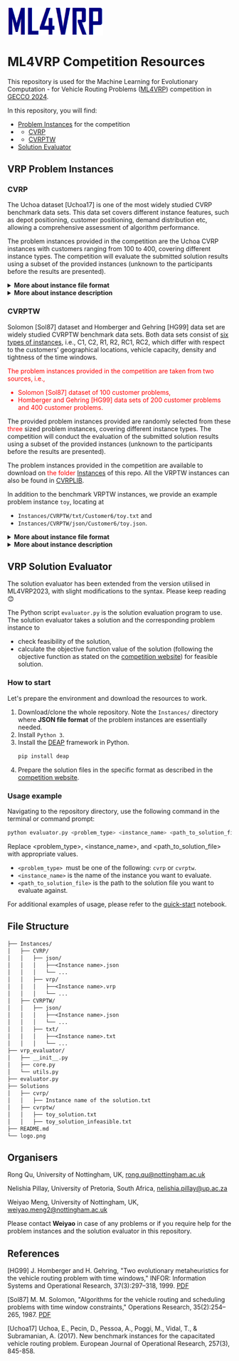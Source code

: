<img src="logo.png" alt="ML4VRP Logo" width="215">

# ML4VRP Competition Resources

This repository is used for the Machine Learning for Evolutionary Computation - for Vehicle Routing Problems ([ML4VRP](https://sites.google.com/view/ml4vrp)) competition in [GECCO 2024](https://gecco-2024.sigevo.org/Competitions#id_Machine%20Learning%20for%20Evolutionary%20Computation%20-%20Solving%20the%20Vehicle%20Routing%20Problems%20(ML4VRP)). 

<!--This competition aims to serve as a vehicle to bring together the latest developments of machine learning-assisted evolutionary computation for vehicle routing problems (VRPs). The focus of this competition is on solving VRP with Time Window constraints (VRPTW). 

Participants must submit descriptions of the developed algorithms and the produced solutions for the corresponding VRPTW instances. Submissions of the produced solutions for the corresponding VRPTW instances will be evaluated on randomly selected instances from the provided VRPTW instances with an evaluator. The most widely adapted evaluation function, i.e. to minimise the number of vehicles and total travel distance, is used to determine the best machine learning assisted evolutionary algorithms for solving VRPs. The algorithms which produced the best average fitness for solving VRPs will receive the highest score. -->

In this repository, you will find:
- [Problem Instances](#vrps) for the competition
- - [CVRP](#cvrp)
- - [CVRPTW](#cvrptw)
- [Solution Evaluator](#api)

## <a id='vrps'>VRP Problem Instances </a>
### <a id='cvrp'>CVRP </a>
The Uchoa dataset [Uchoa17] is one of the most widely studied CVRP benchmark data sets. This data set covers different instance features, such as depot positioning, customer positioning, demand distribution etc, allowing a comprehensive assessment of algorithm performance. 

The problem instances provided in the competition are the Uchoa CVRP instances with customers ranging from 100 to 400, covering different instance types. The competition will evaluate the submitted solution results using a subset of the provided instances (unknown to the participants before the results are presented).


<details>
<summary><strong>More about instance file format</strong></summary>

The CVRP problem data can be found under the `Instances/CVRP/vrp/` directory. The JSON files corresponding to the problem instances can be found under the `Instances/CVRP/json/` directory. 

Each `.vrp` file and json file is named with respect to its corresponding instance name, e.g.: the files corresponding to problem instance **X-n101-k25** is located at
- `Instances/CVRP/vrp/X-n101-k25.vrp` and 
- `Instances/CVRP/json/X-n101-k25.json`. 

</details>

<details>
<summary><strong>More about instance description</strong></summary>

See the paper [New benchmark instances for the capacitated vehicle routing problem](http://vrp.galgos.inf.puc-rio.br/index.php/en/new-instances) for the detailed instance description.

</details>



### <a id='cvrptw'>CVRPTW </a>
Solomon [Sol87] dataset and Homberger and Gehring [HG99] data set are widely studied CVRPTW benchmark data sets. Both data sets consist of [six types of instances](http://web.cba.neu.edu/~msolomon/problems.htm), i.e., C1, C2, R1, R2, RC1, RC2, which differ with respect to the customers’ geographical locations, vehicle capacity, density and tightness of the time windows. 

<span style="color:red">

The problem instances provided in the competition are taken from two sources, i.e., 
- Solomon [Sol87] dataset of 100 customer problems,
- Homberger and Gehring [HG99] data sets of 200 customer problems and 400 customer problems.

</span>

The provided problem instances provided are randomly selected from these <span style="color:red">three</span> sized problem instances, covering different instance types. The competition will conduct the evaluation of the submitted solution results using a subset of the provided instances (unknown to the participants before the results are presented). 

The problem instances provided in the competition are available to download on <span style="color:red">the folder [Instances](https://github.com/ML4VRP2023/ML4VRP2023/tree/main/Instances)</span> of this repo. All the VRPTW instances can also be found in [CVRPLIB](http://vrp.galgos.inf.puc-rio.br/index.php/en/). 

In addition to the benchmark VRPTW instances, we provide an example problem instance `toy`, locating at 
- `Instances/CVRPTW/txt/Customer6/toy.txt` and 
- `Instances/CVRPTW/json/Customer6/toy.json`. 

<details>
<summary><strong>More about instance file format</strong></summary>

The text files corresponding to the problem instances can be found under the `Instances/CVRPTW/txt/` directory. The JSON files corresponding to the problem instances can be found under the `Instances/CVRPTW/json/` directory. 

Each txt file and json file is named with respect to its corresponding instance name, e.g.: the files corresponding to problem instance **C102** is located at
- `Instances/CVRPTW/txt/C102.txt` and 
- `Instances/CVRPTW/json/C102.json`. 

</details>

<details>
<summary><strong>More about instance description</strong></summary>

See [Solomon's website](http://web.cba.neu.edu/~msolomon/problems.htm) for the detailed instance description.

</details>
 

<!--Below is a description of the format of the text file that defines each problem instance (assuming 100 customers).

```
<Instance name>
<empty line>
VEHICLE
NUMBER     CAPACITY
  K           Q
<empty line>
CUSTOMER
CUST NO.  XCOORD.   YCOORD.    DEMAND   READY TIME  DUE DATE   SERVICE TIME
<empty line>
    0       x0        y1         q0         e0          l0            s0
    1       x1        y2         q1         e1          l1            s1
  ...      ...       ...        ...        ...         ...           ...
  100     x100      y100       q100       e100        l100          s100
```
-->



## <a id='api'>VRP Solution Evaluator </a>
<!--extended from the version used in ML4VRP2023-->

The solution evaluator has been extended from the version utilised in ML4VRP2023, with slight modifications to the syntax. Please keep reading &#x1F60A;

The Python script `evaluator.py` is the solution evaluation program to use. The solution evaluator takes a solution and the corresponding problem instance to
- check feasibility of the solution,
- calculate the objective function value of the solution (following the objective function as stated on the [competition website](https://sites.google.com/view/ml4vrp#h.8tn33nmddfdh)) for feasible solution.

### How to start

Let's prepare the environment and download the resources to work.
1. Download/clone the whole repository. Note the `Instances/` directory where **JSON file format** of the problem instances are essentially needed.
2. Install `Python 3`.
3. Install the [DEAP](https://github.com/deap/deap) framework in Python.
   ```bash
   pip install deap
   ```
4. Prepare the solution files in the specific format as described in the [competition website](https://sites.google.com/view/ml4vrp#h.j2mwimqjm1ge).


### Usage example
Navigating to the repository directory, use the following command in the terminal or command prompt:
```sh
python evaluator.py <problem_type> <instance_name> <path_to_solution_file>
```
Replace <problem_type>, <instance_name>, and <path_to_solution_file> with appropriate values.
- `<problem_type> `must be one of the following: `cvrp` or `cvrptw`.
- `<instance_name>` is the name of the instance you want to evaluate.
- `<path_to_solution_file>` is the path to the solution file you want to evaluate against.

<div class="alert alert-success" style="display: inline-block;">
For additional examples of usage, please refer to the <a href="./quick-start.ipynb">quick-start</a> notebook.
</div>


<!--Below are the examples, however, to maintain clarity and conciseness in this README, I have removed them.
### Example

#### Evaluation of a solution for a CVRP instance
The optimal solution for solving `X-n101-k25` are provided in `Solutions/cvrp` directory, i.e., `BKS-X-n101-k25.txt`.

To evaluate `BKS-X-n101-k25.txt`, run:
```sh
python evaluator.py cvrp X-n101-k25 Solutions/cvrp/BKS-X-n101-k25.txt
```
The output is (similar to) as shown below:
```sh
Problem:  cvrp  Instance name:  X-n101-k25  Solution path:  Solutions/cvrp/BKS-X-n101-k25.txt
File: .../Instances/cvrp/json/X-n101-k25.json exists.
Number of vehicles:  26 , Total distance:  27591 Objective value:  53591
```

#### Evaluation of a solution for a CVRPTW instance
Solutions for solving `toy` are provided in `Solutions/cvrptw` directory. 
- The solution file `toy_solution.txt` gives a feasible solution (in terms of the time window and vehicle capacity constraints).

To evaluate `toy_solution`, run:
```sh
python evaluator.py cvrptw toy Solutions/cvrptw/toy_solution.txt
```
The output is (similar to) as shown below:
```sh
Problem:  cvrptw  Instance name:  toy  Solution path:  Solutions/cvrptw/toy_solution.txt
File: .../Instances/cvrptw/json/toy.json exists.
Number of vehicles:  2 , Total distance:  153.82268590411263 Objective value:  2153.8226859041124
```

#### Evaluation of an infeasible solution
The solution file `toy_solution_infeasible.txt` provides an invalid solution for the example instance `toy`. 
When running:
```sh
python evaluator.py cvrptw toy Solutions/cvrptw/toy_solution_infeasible.txt
```
The infeasible solution cannot pass the feasibility check, thus no objective function value will be returned. The output is (similar to) as shown below:
```sh
Problem:  cvrptw  Instance name:  toy  Solution path:  Solutions/cvrptw/toy_solution_infeasible.txt
File: .../Instances/cvrptw/json/toy.json exists.
invalid capacity
invalid time window: too late to serve customer  6
The solution in infeasible!
```
-->
## File Structure
```
├── Instances/
│   ├── CVRP/
│   │   ├── json/
│   │   │   ├──<Instance name>.json
│   │   │   └── ...
│   │   ├── vrp/
│   │   │   ├──<Instance name>.vrp
│   │   │   └── ...
│   ├── CVRPTW/
│   │   ├── json/
│   │   │   ├──<Instance name>.json
│   │   │   └── ...
│   │   ├── txt/
│   │   │   ├──<Instance name>.txt
│   │   │   └── ...
├── vrp_evaluator/
│   ├── __init__.py
│   ├── core.py
│   └── utils.py
├── evaluator.py
├── Solutions
│   ├── cvrp/
│   │   ├── Instance name of the solution.txt
│   ├── cvrptw/
│   │   ├── toy_solution.txt
│   │   ├── toy_solution_infeasible.txt
├── README.md
└── logo.png
```

## Organisers
Rong Qu,         University of Nottingham, UK, rong.qu@nottingham.ac.uk

Nelishia Pillay, University of Pretoria, South Africa, nelishia.pillay@up.ac.za

Weiyao Meng, University of Nottingham, UK, weiyao.meng2@nottingham.ac.uk

<div class="alert alert-success" style="display: inline-block;">
Please contact <strong> Weiyao</strong> in case of any problems or if you require help for the problem instances and the solution evaluator in this repository.
</div>

## References
[HG99] J. Homberger and H. Gehring, "Two evolutionary metaheuristics for the vehicle routing problem with time windows," INFOR: Information Systems and Operational Research, 37(3):297–318, 1999. [PDF](https://citeseerx.ist.psu.edu/document?repid=rep1&type=pdf&doi=a34e12bf0a30deb56233c26d82a0979987bb6ce4)

[Sol87] M. M. Solomon, "Algorithms for the vehicle routing and scheduling problems with time window constraints," Operations Research, 35(2):254–265, 1987. [PDF](https://www.jstor.org/stable/pdf/170697.pdf?casa_token=ltF2XRa2-nAAAAAA:OV4ClhhdAM_ds_p3-XIzKaz3hDYb9Jy2yHa7-jniGyYLzy2Rg2JC1b-ope2_gtsoQ1eOfFcgeTvtFmGZdPWDACEySwlfASLdRl-mhJRQE4f_6Kc5jJRnYg)

[Uchoa17] Uchoa, E., Pecin, D., Pessoa, A., Poggi, M., Vidal, T., & Subramanian, A. (2017). New benchmark instances for the capacitated vehicle routing problem. European Journal of Operational Research, 257(3), 845-858.